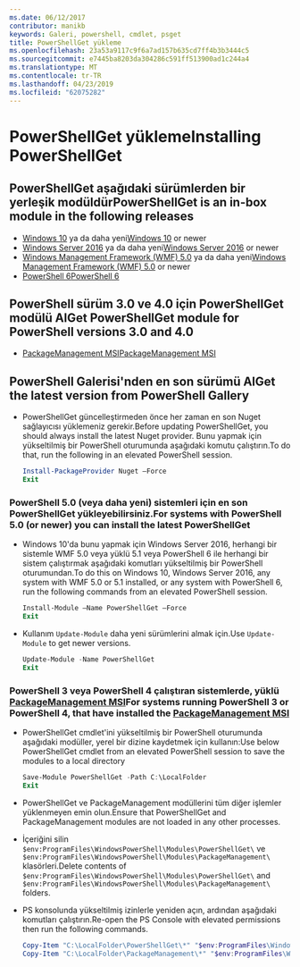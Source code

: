 ```yaml
---
ms.date: 06/12/2017
contributor: manikb
keywords: Galeri, powershell, cmdlet, psget
title: PowerShellGet yükleme
ms.openlocfilehash: 23a53a9117c9f6a7ad157b635cd7ff4b3b3444c5
ms.sourcegitcommit: e7445ba8203da304286c591ff513900ad1c244a4
ms.translationtype: MT
ms.contentlocale: tr-TR
ms.lasthandoff: 04/23/2019
ms.locfileid: "62075282"
---
```

# <a name="installing-powershellget"></a><span data-ttu-id="c7597-103">PowerShellGet yükleme</span><span class="sxs-lookup"><span data-stu-id="c7597-103">Installing PowerShellGet</span></span>

## <a name="powershellget-is-an-in-box-module-in-the-following-releases"></a><span data-ttu-id="c7597-104">PowerShellGet aşağıdaki sürümlerden bir yerleşik modüldür</span><span class="sxs-lookup"><span data-stu-id="c7597-104">PowerShellGet is an in-box module in the following releases</span></span>

- <span data-ttu-id="c7597-105">[Windows 10](https://www.microsoft.com/windows) ya da daha yeni</span><span class="sxs-lookup"><span data-stu-id="c7597-105">[Windows 10](https://www.microsoft.com/windows) or newer</span></span>
- <span data-ttu-id="c7597-106">[Windows Server 2016](/windows-server/windows-server) ya da daha yeni</span><span class="sxs-lookup"><span data-stu-id="c7597-106">[Windows Server 2016](/windows-server/windows-server) or newer</span></span>
- <span data-ttu-id="c7597-107">[Windows Management Framework (WMF) 5.0](https://www.microsoft.com/download/details.aspx?id=50395) ya da daha yeni</span><span class="sxs-lookup"><span data-stu-id="c7597-107">[Windows Management Framework (WMF) 5.0](https://www.microsoft.com/download/details.aspx?id=50395) or newer</span></span>
- [<span data-ttu-id="c7597-108">PowerShell 6</span><span class="sxs-lookup"><span data-stu-id="c7597-108">PowerShell 6</span></span>](https://github.com/PowerShell/PowerShell/releases)

## <a name="get-powershellget-module-for-powershell-versions-30-and-40"></a><span data-ttu-id="c7597-109">PowerShell sürüm 3.0 ve 4.0 için PowerShellGet modülü Al</span><span class="sxs-lookup"><span data-stu-id="c7597-109">Get PowerShellGet module for PowerShell versions 3.0 and 4.0</span></span>

- [<span data-ttu-id="c7597-110">PackageManagement MSI</span><span class="sxs-lookup"><span data-stu-id="c7597-110">PackageManagement MSI</span></span>](https://www.microsoft.com/download/details.aspx?id=51451)

## <a name="get-the-latest-version-from-powershell-gallery"></a><span data-ttu-id="c7597-111">PowerShell Galerisi'nden en son sürümü Al</span><span class="sxs-lookup"><span data-stu-id="c7597-111">Get the latest version from PowerShell Gallery</span></span>

- <span data-ttu-id="c7597-112">PowerShellGet güncelleştirmeden önce her zaman en son Nuget sağlayıcısı yüklemeniz gerekir.</span><span class="sxs-lookup"><span data-stu-id="c7597-112">Before updating PowerShellGet, you should always install the latest Nuget provider.</span></span> <span data-ttu-id="c7597-113">Bunu yapmak için yükseltilmiş bir PowerShell oturumunda aşağıdaki komutu çalıştırın.</span><span class="sxs-lookup"><span data-stu-id="c7597-113">To do that, run the following in an elevated PowerShell session.</span></span>

  ```powershell
  Install-PackageProvider Nuget –Force
  Exit
  ```

### <a name="for-systems-with-powershell-50-or-newer-you-can-install-the-latest-powershellget"></a><span data-ttu-id="c7597-114">PowerShell 5.0 (veya daha yeni) sistemleri için en son PowerShellGet yükleyebilirsiniz.</span><span class="sxs-lookup"><span data-stu-id="c7597-114">For systems with PowerShell 5.0 (or newer) you can install the latest PowerShellGet</span></span>

- <span data-ttu-id="c7597-115">Windows 10'da bunu yapmak için Windows Server 2016, herhangi bir sistemle WMF 5.0 veya yüklü 5.1 veya PowerShell 6 ile herhangi bir sistem çalıştırmak aşağıdaki komutları yükseltilmiş bir PowerShell oturumundan.</span><span class="sxs-lookup"><span data-stu-id="c7597-115">To do this on Windows 10, Windows Server 2016, any system with WMF 5.0 or 5.1 installed, or any system with PowerShell 6, run the following commands from an elevated PowerShell session.</span></span>

  ```powershell
  Install-Module –Name PowerShellGet –Force
  Exit
  ```

- <span data-ttu-id="c7597-116">Kullanım `Update-Module` daha yeni sürümlerini almak için.</span><span class="sxs-lookup"><span data-stu-id="c7597-116">Use `Update-Module` to get newer versions.</span></span>

  ```powershell
  Update-Module -Name PowerShellGet
  Exit
  ```

### <a name="for-systems-running-powershell-3-or-powershell-4-that-have-installed-the-packagemanagement-msihttpswwwmicrosoftcomdownloaddetailsaspxid51451"></a><span data-ttu-id="c7597-117">PowerShell 3 veya PowerShell 4 çalıştıran sistemlerde, yüklü [PackageManagement MSI](https://www.microsoft.com/download/details.aspx?id=51451)</span><span class="sxs-lookup"><span data-stu-id="c7597-117">For systems running PowerShell 3 or PowerShell 4, that have installed the [PackageManagement MSI](https://www.microsoft.com/download/details.aspx?id=51451)</span></span>

- <span data-ttu-id="c7597-118">PowerShellGet cmdlet'ini yükseltilmiş bir PowerShell oturumunda aşağıdaki modüller, yerel bir dizine kaydetmek için kullanın:</span><span class="sxs-lookup"><span data-stu-id="c7597-118">Use below PowerShellGet cmdlet from an elevated PowerShell session to save the modules to a local directory</span></span>

  ```powershell
  Save-Module PowerShellGet -Path C:\LocalFolder
  Exit
  ```

- <span data-ttu-id="c7597-119">PowerShellGet ve PackageManagement modüllerini tüm diğer işlemler yüklenmeyen emin olun.</span><span class="sxs-lookup"><span data-stu-id="c7597-119">Ensure that PowerShellGet and PackageManagement modules are not loaded in any other processes.</span></span>
- <span data-ttu-id="c7597-120">İçeriğini silin `$env:ProgramFiles\WindowsPowerShell\Modules\PowerShellGet\` ve `$env:ProgramFiles\WindowsPowerShell\Modules\PackageManagement\` klasörleri.</span><span class="sxs-lookup"><span data-stu-id="c7597-120">Delete contents of `$env:ProgramFiles\WindowsPowerShell\Modules\PowerShellGet\` and  `$env:ProgramFiles\WindowsPowerShell\Modules\PackageManagement\` folders.</span></span>
- <span data-ttu-id="c7597-121">PS konsolunda yükseltilmiş izinlerle yeniden açın, ardından aşağıdaki komutları çalıştırın.</span><span class="sxs-lookup"><span data-stu-id="c7597-121">Re-open the PS Console with elevated permissions then run the following commands.</span></span>

  ```powershell
  Copy-Item "C:\LocalFolder\PowerShellGet\*" "$env:ProgramFiles\WindowsPowerShell\Modules\PowerShellGet\" -Recurse -Force
  Copy-Item "C:\LocalFolder\PackageManagement\*" "$env:ProgramFiles\WindowsPowerShell\Modules\PackageManagement\" -Recurse -Force
  ```
